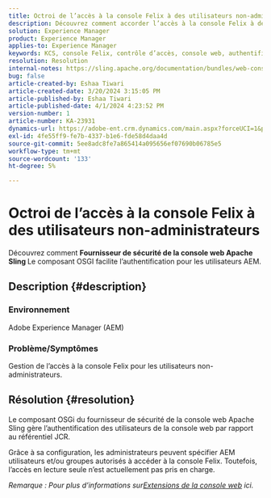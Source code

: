 ```yaml
---
title: Octroi de l’accès à la console Felix à des utilisateurs non-administrateurs
description: Découvrez comment accorder l’accès à la console Felix à des utilisateurs non-administrateurs à l’aide du fournisseur de sécurité de la console web Apache Sling.
solution: Experience Manager
product: Experience Manager
applies-to: Experience Manager
keywords: KCS, console Felix, contrôle d’accès, console web, authentification, configuration, accès en lecture seule, utilisateurs AEM, composant OSGi
resolution: Resolution
internal-notes: https://sling.apache.org/documentation/bundles/web-console-extensions.html
bug: false
article-created-by: Eshaa Tiwari
article-created-date: 3/20/2024 3:15:05 PM
article-published-by: Eshaa Tiwari
article-published-date: 4/1/2024 4:23:52 PM
version-number: 1
article-number: KA-23931
dynamics-url: https://adobe-ent.crm.dynamics.com/main.aspx?forceUCI=1&pagetype=entityrecord&etn=knowledgearticle&id=ed95c99e-cce6-ee11-904c-6045bd03c412
exl-id: 4fe55ff9-fe7b-4337-b1e6-fde58d4daa4d
source-git-commit: 5ee8adc8fe7a865414a095656ef07690b06785e5
workflow-type: tm+mt
source-wordcount: '133'
ht-degree: 5%

---
```


# Octroi de l’accès à la console Felix à des utilisateurs non-administrateurs


Découvrez comment <b>Fournisseur de sécurité de la console web Apache Sling </b>Le composant OSGI facilite l’authentification pour les utilisateurs AEM.



## Description {#description}


### Environnement

Adobe Experience Manager (AEM)

### Problème/Symptômes

Gestion de l’accès à la console Felix pour les utilisateurs non-administrateurs.


## Résolution {#resolution}


Le composant OSGi du fournisseur de sécurité de la console web Apache Sling gère l’authentification des utilisateurs de la console web par rapport au référentiel JCR.

Grâce à sa configuration, les administrateurs peuvent spécifier AEM utilisateurs et/ou groupes autorisés à accéder à la console Felix. Toutefois, l’accès en lecture seule n’est actuellement pas pris en charge.

*Remarque : Pour plus d’informations sur[Extensions de la console web](https://sling.apache.org/documentation/bundles/web-console-extensions.html) ici.*
